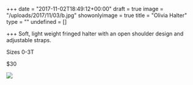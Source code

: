 +++
date = "2017-11-02T18:49:12+00:00"
draft = true
image = "/uploads/2017/11/03/b.jpg"
showonlyimage = true
title = "Olivia Halter"
type = ""
undefined = []

+++
Soft, light weight fringed halter with an open shoulder design and adjustable straps.

Sizes 0-3T

$30

![](/uploads/2017/11/03/b.jpg)